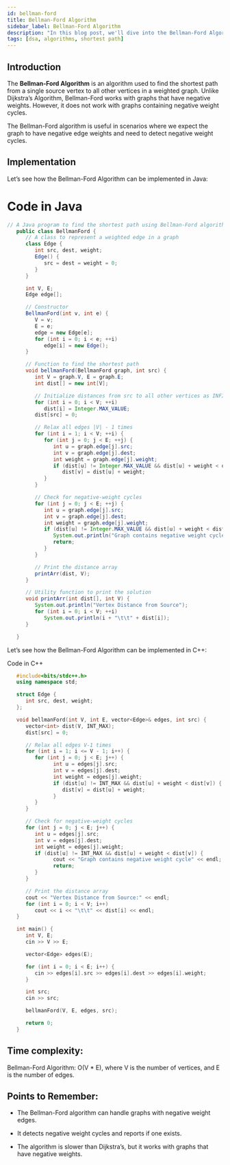 ```yaml
---
id: bellman-ford
title: Bellman-Ford Algorithm
sidebar_label: Bellman-Ford Algorithm
description: "In this blog post, we'll dive into the Bellman-Ford Algorithm, a fundamental graph algorithm used to find the shortest path between nodes in a graph, even with negative weights."
tags: [dsa, algorithms, shortest path]
---
```


## Introduction
The **Bellman-Ford Algorithm** is an algorithm used to find the shortest path from a single source vertex to all other vertices in a weighted graph. Unlike Dijkstra’s Algorithm, Bellman-Ford works with graphs that have negative weights. However, it does not work with graphs containing negative weight cycles.

The Bellman-Ford algorithm is useful in scenarios where we expect the graph to have negative edge weights and need to detect negative weight cycles.

## Implementation

Let’s see how the Bellman-Ford Algorithm can be implemented in Java:

# Code in Java

```java
// A Java program to find the shortest path using Bellman-Ford algorithm
   public class BellmanFord {
      // A class to represent a weighted edge in a graph
      class Edge {
         int src, dest, weight;
         Edge() {
            src = dest = weight = 0;
         }
      }

      int V, E;
      Edge edge[];

      // Constructor
      BellmanFord(int v, int e) {
         V = v;
         E = e;
         edge = new Edge[e];
         for (int i = 0; i < e; ++i)
            edge[i] = new Edge();
      }

      // Function to find the shortest path
      void bellmanFord(BellmanFord graph, int src) {
         int V = graph.V, E = graph.E;
         int dist[] = new int[V];

         // Initialize distances from src to all other vertices as INFINITE
         for (int i = 0; i < V; ++i)
            dist[i] = Integer.MAX_VALUE;
         dist[src] = 0;

         // Relax all edges |V| - 1 times
         for (int i = 1; i < V; ++i) {
            for (int j = 0; j < E; ++j) {
               int u = graph.edge[j].src;
               int v = graph.edge[j].dest;
               int weight = graph.edge[j].weight;
               if (dist[u] != Integer.MAX_VALUE && dist[u] + weight < dist[v])
                  dist[v] = dist[u] + weight;
            }
         }

         // Check for negative-weight cycles
         for (int j = 0; j < E; ++j) {
            int u = graph.edge[j].src;
            int v = graph.edge[j].dest;
            int weight = graph.edge[j].weight;
            if (dist[u] != Integer.MAX_VALUE && dist[u] + weight < dist[v]) {
               System.out.println("Graph contains negative weight cycle");
               return;
            }
         }

         // Print the distance array
         printArr(dist, V);
      }

      // Utility function to print the solution
      void printArr(int dist[], int V) {
         System.out.println("Vertex Distance from Source");
         for (int i = 0; i < V; ++i)
            System.out.println(i + "\t\t" + dist[i]);
      }

   }
```
Let’s see how the Bellman-Ford Algorithm can be implemented in C++:

Code in C++
```cpp
   #include<bits/stdc++.h>
   using namespace std;

   struct Edge {
      int src, dest, weight;
   };

   void bellmanFord(int V, int E, vector<Edge>& edges, int src) {
      vector<int> dist(V, INT_MAX);
      dist[src] = 0;

      // Relax all edges V-1 times
      for (int i = 1; i <= V - 1; i++) {
         for (int j = 0; j < E; j++) {
               int u = edges[j].src;
               int v = edges[j].dest;
               int weight = edges[j].weight;
               if (dist[u] != INT_MAX && dist[u] + weight < dist[v]) {
                  dist[v] = dist[u] + weight;
               }
         }
      }

      // Check for negative-weight cycles
      for (int j = 0; j < E; j++) {
         int u = edges[j].src;
         int v = edges[j].dest;
         int weight = edges[j].weight;
         if (dist[u] != INT_MAX && dist[u] + weight < dist[v]) {
               cout << "Graph contains negative weight cycle" << endl;
               return;
         }
      }

      // Print the distance array
      cout << "Vertex Distance from Source:" << endl;
      for (int i = 0; i < V; i++)
         cout << i << "\t\t" << dist[i] << endl;
   }

   int main() {
      int V, E;
      cin >> V >> E;

      vector<Edge> edges(E);

      for (int i = 0; i < E; i++) {
         cin >> edges[i].src >> edges[i].dest >> edges[i].weight;
      }

      int src;
      cin >> src;

      bellmanFord(V, E, edges, src);

      return 0;
   }
```


## Time complexity:

Bellman-Ford Algorithm: O(V * E), where V is the number of vertices, and E is the number of edges.


## Points to Remember:

- The Bellman-Ford algorithm can handle graphs with negative weight edges.



- It detects negative weight cycles and reports if one exists.



- The algorithm is slower than Dijkstra’s, but it works with graphs that have negative weights.

